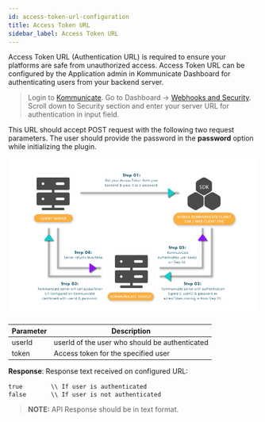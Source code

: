 ```yaml
---
id: access-token-url-configuration
title: Access Token URL
sidebar_label: Access Token URL
---
```

Access Token URL (Authentication URL) is required to ensure your platforms are safe from unauthorized access. Access Token URL can be configured by the Application admin in Kommunicate Dashboard for authenticating users from your backend server. 


> Login to [Kommunicate](https://www.kommunicate.io). Go to Dashboard -> [Webhooks and Security](https://dashboard.kommunicate.io/settings/webhooks-security). Scroll down to Security section and enter your server URL for authentication in input field.

This URL should accept POST request with the following two request parameters.
The user should provide the password in the **password** option while initializing the plugin.

![Access_Token_Aunthentication.png](assets/Access_Token_Aunthentication.png)

| Parameter  | Description |
| ------------- | ------------- |
| userId | userId of the user who should be authenticated |
| token | Access token for the specified user |

**Response**: Response text received on configured URL:

```text
true        \\ If user is authenticated
false       \\ If user is not authenticated
```

> **NOTE:** API Response should be in text format.